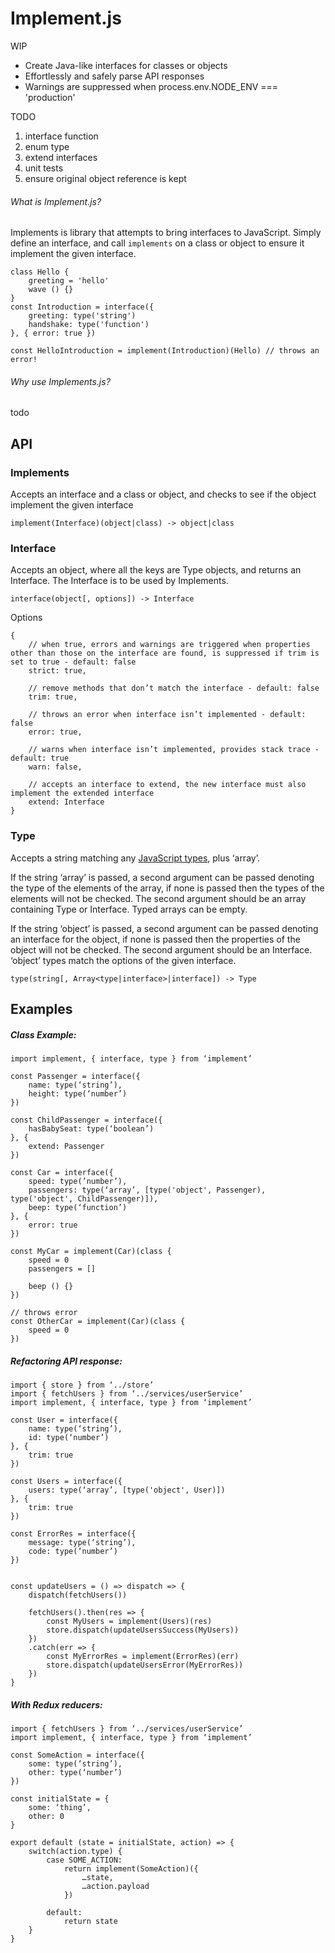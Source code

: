 # Implement.js

WIP

* Create Java-like interfaces for classes or objects
* Effortlessly and safely parse API responses
* Warnings are suppressed when process.env.NODE_ENV === 'production'

TODO

1. interface function
2. enum type
3. extend interfaces
4. unit tests
5. ensure original object reference is kept
###### What is Implement.js?
Implements is library that attempts to bring interfaces to JavaScript. Simply define an interface, and call `implements` on a class or object to ensure it implement the given interface.
```
class Hello {
    greeting = 'hello'
    wave () {}
}
const Introduction = interface({
    greeting: type('string')
    handshake: type('function')
}, { error: true })

const HelloIntroduction = implement(Introduction)(Hello) // throws an error!
```

###### Why use Implements.js?

todo

## API

### Implements
Accepts an interface and a class or object, and checks to see if the object implement the given interface
```
implement(Interface)(object|class) -> object|class
```

### Interface
Accepts an object, where all the keys are Type objects, and returns an Interface. The Interface is to be used by Implements.
```
interface(object[, options]) -> Interface
```
Options
```
{
    // when true, errors and warnings are triggered when properties other than those on the interface are found, is suppressed if trim is set to true - default: false
    strict: true,

    // remove methods that don’t match the interface - default: false
    trim: true,

    // throws an error when interface isn’t implemented - default: false
    error: true,

    // warns when interface isn’t implemented, provides stack trace - default: true
    warn: false,

    // accepts an interface to extend, the new interface must also implement the extended interface
    extend: Interface
}
```

### Type
Accepts a string matching any [JavaScript types](https://developer.mozilla.org/en-US/docs/Web/JavaScript/Reference/Operators/typeof#Description), plus ‘array’.

If the string ‘array’ is passed, a second argument can be passed denoting the type of the elements of the array, if none is passed then the types of the elements will not be checked. The second argument should be an array containing Type or Interface. Typed arrays can be empty.

If the string ‘object’ is passed, a second argument can be passed denoting an interface for the object, if none is passed then the properties of the object will not be checked. The second argument should be an Interface. ‘object’ types match the options of the given interface.
```
type(string[, Array<type|interface>|interface]) -> Type
```

## Examples

##### Class Example:
```
import implement, { interface, type } from ‘implement’

const Passenger = interface({
    name: type(‘string’),
    height: type(‘number’)
})

const ChildPassenger = interface({
    hasBabySeat: type(‘boolean’)
}, {
    extend: Passenger
})

const Car = interface({
    speed: type(’number’),
    passengers: type(‘array’, [type('object', Passenger), type('object', ChildPassenger)]),
    beep: type(‘function’)
}, {
    error: true
})

const MyCar = implement(Car)(class {
    speed = 0
    passengers = []

    beep () {}
})

// throws error
const OtherCar = implement(Car)(class {
    speed = 0
})
```

##### Refactoring API response:
```
import { store } from ‘../store’
import { fetchUsers } from ‘../services/userService’
import implement, { interface, type } from ‘implement’

const User = interface({
    name: type(‘string’),
    id: type(‘number’)
}, {
    trim: true
})

const Users = interface({
    users: type(‘array’, [type('object', User)])
}, {
    trim: true
})

const ErrorRes = interface({
    message: type(‘string’),
    code: type(‘number’)
})


const updateUsers = () => dispatch => {
    dispatch(fetchUsers())

    fetchUsers().then(res => {
        const MyUsers = implement(Users)(res)
        store.dispatch(updateUsersSuccess(MyUsers))
    })
    .catch(err => {
        const MyErrorRes = implement(ErrorRes)(err)
        store.dispatch(updateUsersError(MyErrorRes))
    })
}
```

##### With Redux reducers:
```
import { fetchUsers } from ‘../services/userService’
import implement, { interface, type } from ‘implement’

const SomeAction = interface({
    some: type(‘string’),
    other: type(‘number’)
})

const initialState = {
    some: ‘thing’,
    other: 0
}

export default (state = initialState, action) => {
    switch(action.type) {
        case SOME_ACTION:
            return implement(SomeAction)({
                …state,
                …action.payload
            })

        default:
            return state
    }
}
```